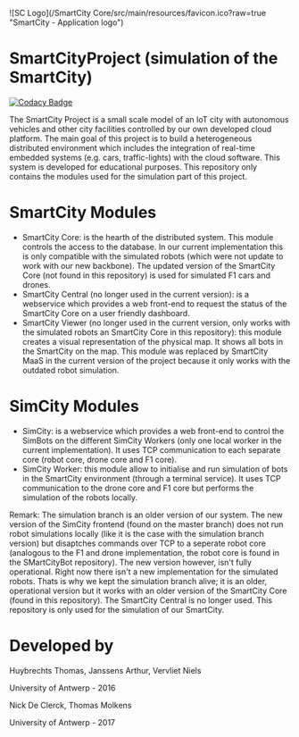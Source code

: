 ![SC Logo](/SmartCity Core/src/main/resources/favicon.ico?raw=true "SmartCity - Application logo")

SmartCityProject (simulation of the SmartCity)
================

[![Codacy Badge](https://api.codacy.com/project/badge/Grade/461c995ba3d3429eb5d67fd1eba67c19)](https://www.codacy.com/app/SmartCity-UAntwerpen/SmartCityProject?utm_source=github.com&amp;utm_medium=referral&amp;utm_content=SmartCity-UAntwerpen/SmartCityProject&amp;utm_campaign=Badge_Grade)

The SmartCity Project is a small scale model of an IoT city with autonomous vehicles and other city facilities
controlled by our own developed cloud platform. The main goal of this project is to build a heterogeneous
distributed environment which includes the integration of real-time embedded systems (e.g. cars, traffic-lights)
with the cloud software. This system is developed for educational purposes. This repository only contains the modules used for the simulation part of this project.


SmartCity Modules
=================

 - SmartCity Core: is the hearth of the distributed system. This module controls the access to the database. In our current implementation this is only compatible with the simulated robots (which were not update to work with our new backbone). The updated version of the SmartCity Core (not found in this repository) is used for simulated F1 cars and drones.
 - SmartCity Central (no longer used in the current version): is a webservice which provides a web front-end to request the status of the SmartCity Core on a user friendly dashboard.
 - SmartCity Viewer (no longer used in the current version, only works with the simulated robots an SmartCity Core in this repository): this module creates a visual representation of the physical map. It shows all bots in the SmartCity on the map. This module was replaced by SmartCity MaaS in the current version of the project because it only works with the outdated robot simulation.


SimCity Modules
===============

 - SimCity: is a webservice which provides a web front-end to control the SimBots on the different SimCity Workers (only one local worker in the current implementation). It uses TCP communication to each separate core (robot core, drone core and F1 core).
 - SimCity Worker: this module allow to initialise and run simulation of bots in the SmartCity environment (through a terminal service). It uses TCP communication to the drone core and F1 core but performs the simulation of the robots locally.
 
Remark: The simulation branch is an older version of our system. The new version of the SimCity frontend (found on the master branch) does not run robot simulations locally (like it is the case with the simulation branch version) but disaptches commands over TCP to a seperate robot core (analogous to the F1 and drone implementation, the robot core is found in the SMartCityBot repository). The new version however, isn't fully operational. Right now there isn't a new implementation for the simulated robots. Thats is why we kept the simulation branch alive; it is an older, operational version but it works with an older version of the SmartCity Core (found in this repository). 
The SmartCity Central is no longer used. 
This repository is only used for the simulation of our SmartCity. 


Developed by
============

Huybrechts Thomas,
Janssens Arthur,
Vervliet Niels

University of Antwerp - 2016

Nick De Clerck,
Thomas Molkens

University of Antwerp - 2017
